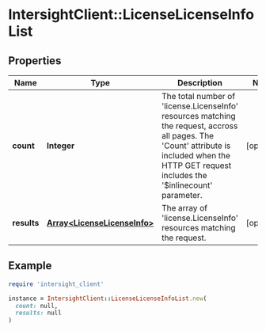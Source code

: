 # IntersightClient::LicenseLicenseInfoList

## Properties

| Name | Type | Description | Notes |
| ---- | ---- | ----------- | ----- |
| **count** | **Integer** | The total number of &#39;license.LicenseInfo&#39; resources matching the request, accross all pages. The &#39;Count&#39; attribute is included when the HTTP GET request includes the &#39;$inlinecount&#39; parameter. | [optional] |
| **results** | [**Array&lt;LicenseLicenseInfo&gt;**](LicenseLicenseInfo.md) | The array of &#39;license.LicenseInfo&#39; resources matching the request. | [optional] |

## Example

```ruby
require 'intersight_client'

instance = IntersightClient::LicenseLicenseInfoList.new(
  count: null,
  results: null
)
```

